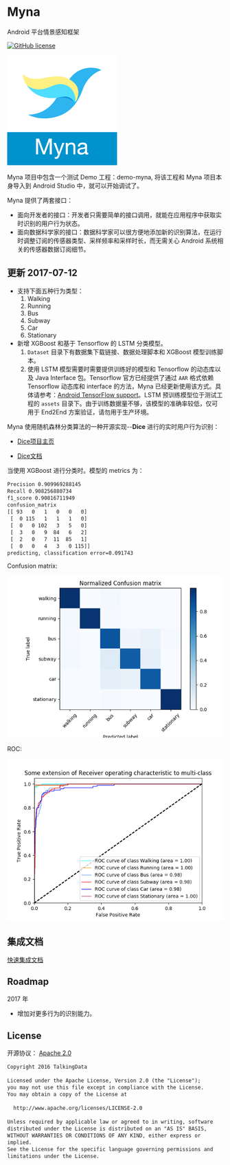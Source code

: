 # Myna

Android 平台情景感知框架

[![GitHub license](http://og41w30k3.bkt.clouddn.com/apache2.svg)](./LICENSE)


![](images/myna.png)
 

Myna 项目中包含一个测试 Demo 工程：demo-myna, 将该工程和 Myna 项目本身导入到 Android Studio 中，就可以开始调试了。

Myna 提供了两套接口：

- 面向开发者的接口：开发者只需要简单的接口调用，就能在应用程序中获取实时识别的用户行为状态。
- 面向数据科学家的接口：数据科学家可以很方便地添加新的识别算法，在运行时调整订阅的传感器类型、采样频率和采样时长，而无需关心 Android 系统相关的传感器数据订阅细节。

## 更新 2017-07-12

- 支持下面五种行为类型：
	1. Walking
	2. Running
	3. Bus
	4. Subway
	5. Car
	6. Stationary
- 新增 XGBoost 和基于 Tensorflow 的 LSTM 分类模型。
	1. `Dataset` 目录下有数据集下载链接、数据处理脚本和 XGBoost 模型训练脚本。
	2. 使用 LSTM 模型需要时需要提供训练好的模型和 Tensorflow 的动态库以及 Java Interface 包。Tensorflow 官方已经提供了通过 `AAR` 格式依赖 Tensorflow 动态库和 interface 的方法，Myna 已经更新使用该方式。具体请参考：[Android TensorFlow support](https://github.com/tensorflow/tensorflow/blob/master/tensorflow/contrib/android/README.md)。LSTM 预训练模型位于测试工程的 `assets` 目录下。由于训练数据量不够，该模型的准确率较低，仅可用于 End2End 方案验证，请勿用于生产环境。

Myna 使用随机森林分类算法的一种开源实现--**Dice** 进行的实时用户行为识别：

- [Dice项目主页](http://www.dice4dm.com/)

- [Dice文档](http://www.dice4dm.com/doc/index.html)

当使用 XGBoost 进行分类时。模型的 metrics 为：

	Precision 0.909969288145
	Recall 0.908256880734
	f1_score 0.90816711949
	confusion_matrix
	[[ 93   0   1   0   0   0]
	 [  0 115   1   1   1   0]
	 [  0   0 102   3   5   0]
	 [  3   0   9  84   6   2]
	 [  2   0   7  11  85   1]
	 [  0   0   4   3   0 115]]
	predicting, classification error=0.091743

Confusion matrix:

![](images/confusionmatrix.png)

ROC:

![](images/roc.png)

## 集成文档

[快速集成文档](/QuickStart.md)

## Roadmap

2017 年

- 增加对更多行为的识别能力。


## License

开源协议： [Apache 2.0](https://www.apache.org/licenses/LICENSE-2.0)

	Copyright 2016 TalkingData
	
	Licensed under the Apache License, Version 2.0 (the "License");
	you may not use this file except in compliance with the License.
	You may obtain a copy of the License at
	
	  http://www.apache.org/licenses/LICENSE-2.0
	
	Unless required by applicable law or agreed to in writing, software
	distributed under the License is distributed on an "AS IS" BASIS,
	WITHOUT WARRANTIES OR CONDITIONS OF ANY KIND, either express or implied.
	See the License for the specific language governing permissions and
	limitations under the License.
